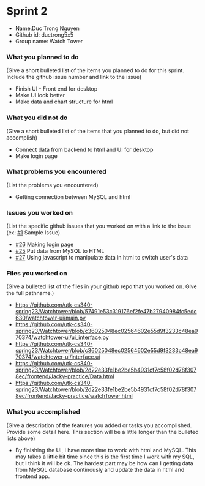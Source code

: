 # Sprint 2
- Name:Duc Trong Nguyen
- Github id: ductrong5x5
- Group name: Watch Tower

### What you planned to do
(Give a short bulleted list of the items you planned to do for this sprint. Include the github issue number and link to the issue)
- Finish UI - Front end for desktop
- Make UI look better
- Make data and chart structure for html

### What you did not do
(Give a short bulleted list of the items that you planned to do, but did not accomplish)
- Connect data from backend to html and UI for desktop
- Make login page 

### What problems you encountered
(List the problems you encountered)
- Getting connection between MySQL and html

### Issues you worked on
(List the specific github issues that you worked on with a link to the issue (ex: [#1](https://github.com/utk-cs340-fall22/ClassInfo/issues/1) Sample Issue)

- [#26](https://github.com/utk-cs340-spring23/Watchtower/issues/26) Making login page
- [#25](https://github.com/utk-cs340-spring23/Watchtower/issues/25) Put data from MySQL to HTML
- [#27](https://github.com/utk-cs340-spring23/Watchtower/issues/27) Using javascript to manipulate data in html to switch user's data


### Files you worked on
(Give a bulleted list of the files in your github repo that you worked on. Give the full pathname.)
- https://github.com/utk-cs340-spring23/Watchtower/blob/57491e53c319176ef2fe47b27940984fc5edc630/watchtower-ui/main.py
- https://github.com/utk-cs340-spring23/Watchtower/blob/c36025048ec02564602e55d9f3233c48ea970374/watchtower-ui/ui_interface.py
- https://github.com/utk-cs340-spring23/Watchtower/blob/c36025048ec02564602e55d9f3233c48ea970374/watchtower-ui/interface.ui
- https://github.com/utk-cs340-spring23/Watchtower/blob/2d22e33fe1be2be5b4931cf7c58f02d78f3078ec/frontend/Jacky-practice/Data.html
- https://github.com/utk-cs340-spring23/Watchtower/blob/2d22e33fe1be2be5b4931cf7c58f02d78f3078ec/frontend/Jacky-practice/watchTower.html

### What you accomplished
(Give a description of the features you added or tasks you accomplished. Provide some detail here. This section will be a little longer than the bulleted lists above) 
- By finishing the UI, I have more time to work with html and MySQL. This may takes a little bit time since this is the first time I work with my SQL, but I think it will be ok. The hardest part may be how can I getting data from MySQL database continously and update the data in html and frontend app. 